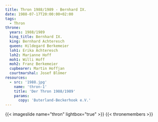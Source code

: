 ```yaml
---
title: Thron 1988/1989 - Bernhard IX.
date: 1988-07-17T20:00:00+02:00
tags:
  - Thron
throne:
  years: 1988/1989
  king_title: Bernhard IX.
  king: Bernhard Achteresch
  queen: Hildegard Berkemeier
  loh1: Erika Achteresch
  loh2: Marianne Hoff
  moh1: Willi Hoff
  moh2: Franz Berkemeier
  cupbearer: Martin Hoffjan
  courtmarshal: Josef Blömer
resources:
  - src: '1988.jpg'
    name: 'thron-1'
    title: 'Der Thron 1988/1989'
    params:
      copy: 'Buterland-Beckerhook e.V.'
---
```

{{< imageslide name="thron" lightbox="true" >}}
{{< thronemembers >}}
